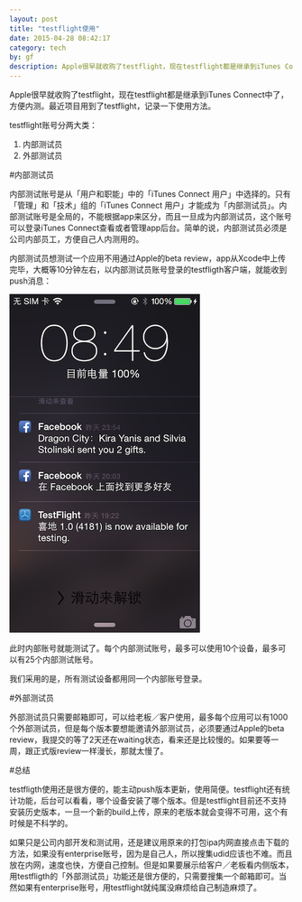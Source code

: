 ```yaml
---
layout: post
title: "testflight使用"
date: 2015-04-28 08:42:17
category: tech
by: gf
description: Apple很早就收购了testflight，现在testflight都是继承到iTunes Connect中了，方便内测。
---
```

Apple很早就收购了testflight，现在testflight都是继承到iTunes Connect中了，方便内测。最近项目用到了testflight，记录一下使用方法。

testflight账号分两大类：

1. 内部测试员 
2. 外部测试员

#内部测试员 

内部测试账号是从「用户和职能」中的「iTunes Connect 用户」中选择的。只有「管理」和「技术」组的「iTunes Connect 用户」才能成为「内部测试员」。内部测试账号是全局的，不能根据app来区分，而且一旦成为内部测试员，这个账号可以登录iTunes Connect查看或者管理app后台。简单的说，内部测试员必须是公司内部员工，方便自己人内测用的。

内部测试员想测试一个应用不用通过Apple的beta review，app从Xcode中上传完毕，大概等10分钟左右，以内部测试员账号登录的testfligth客户端，就能收到push消息：

![testflight 收到push消息](/images/tf-push.png)

此时内部账号就能测试了。每个内部测试账号，最多可以使用10个设备，最多可以有25个内部测试账号。

我们采用的是，所有测试设备都用同一个内部账号登录。

#外部测试员

外部测试员只需要邮箱即可，可以给老板／客户使用，最多每个应用可以有1000个外部测试员，但是每个版本要想能邀请外部测试员，必须要通过Apple的beta review，我提交的等了2天还在waiting状态，看来还是比较慢的。如果要等一周，跟正式版review一样漫长，那就太慢了。

#总结

testfligth使用还是很方便的，能主动push版本更新，使用简便。testflight还有统计功能，后台可以看看，哪个设备安装了哪个版本。但是testflight目前还不支持安装历史版本，一旦一个新的build上传，原来的老版本就会变得不可用，这个有时候是不科学的。

如果只是公司内部开发和测试用，还是建议用原来的打包ipa内网直接点击下载的方法，如果没有enterprise账号，因为是自己人，所以搜集udid应该也不难。而且放在内网，速度也快，方便自己控制。但是如果要展示给客户／老板看内侧版本，用testfligth的「外部测试员」功能还是很方便的，只需要搜集一个邮箱即可。当然如果有enterprise账号，用testflight就纯属没麻烦给自己制造麻烦了。

